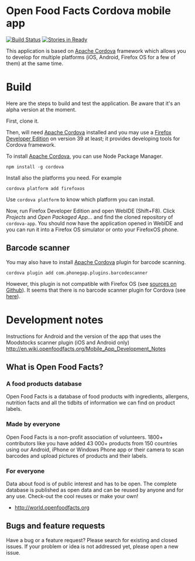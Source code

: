Open Food Facts Cordova mobile app
==========================
[![Build Status](https://travis-ci.org/openfoodfacts/cordova-app.svg?branch=master)](https://travis-ci.org/openfoodfacts/cordova-app) [![Stories in Ready](https://badge.waffle.io/openfoodfacts/cordova-app.svg?label=ready&title=Ready)](http://waffle.io/openfoodfacts/cordova-app)


This application is based on [Apache Cordova](https://cordova.apache.org/)
framework which allows you to develop for multiple platforms (iOS, Android,
Firefox OS for a few of them) at the same time.

# Build
Here are the steps to build and test the application.  Be aware that it's an
alpha version at the moment.

First, clone it.

Then, will need [Apache Cordova](https://cordova.apache.org/) installed and you
may use a [Firefox Developer
Edition](https://www.mozilla.org/fr/firefox/developer/) on version 39 at least;
it provides developing tools for Cordova framework.

To install [Apache Cordova](https://cordova.apache.org/), you can use Node
Package Manager.

```
npm install -g cordova
```

Install also the platforms you need.  For example

```
cordova platform add firefoxos
```

Use `cordova platform` to know which platform you can install.

Now, run Firefox Developer Edition and open WebIDE (Shift+F8).  Click *Projects*
and *Open Packaged App...* and find the cloned repository of `cordova-app`.  You
should now have the application opened in WebIDE and you can run it into a
Firefox OS simulator or onto your FirefoxOS phone.

## Barcode scanner

You may also have to install [Apache Cordova](https://cordova.apache.org/) plugin for barcode scanning.

```
cordova plugin add com.phonegap.plugins.barcodescanner
```

However, this plugin is not compatible with Firefox OS (see [sources on
Github](https://github.com/wildabeast/BarcodeScanner)).  It seems that there is
no barcode scanner plugin for Cordova (see
[here](http://plugreg.com/search?q=barcode#platform=firefoxos)).

# Development notes

Instructions for Android and the version of the app that uses the Moodstocks scanner plugin (iOS and Android only)
http://en.wiki.openfoodfacts.org/Mobile_App_Development_Notes


## What is Open Food Facts?

### A food products database

Open Food Facts is a database of food products with ingredients, allergens, nutrition facts and all the tidbits of information we can find on product labels. 

### Made by everyone

Open Food Facts is a non-profit association of volunteers.
1800+ contributors like you have added 43 000+ products from 150 countries using our Android, iPhone or Windows Phone app or their camera to scan barcodes and upload pictures of products and their labels.

### For everyone

Data about food is of public interest and has to be open. The complete database is published as open data and can be reused by anyone and for any use. Check-out the cool reuses or make your own!
- <http://world.openfoodfacts.org>

## Bugs and feature requests

Have a bug or a feature request? Please search for existing and closed issues. If your problem or idea is not addressed yet, please open a new issue.
